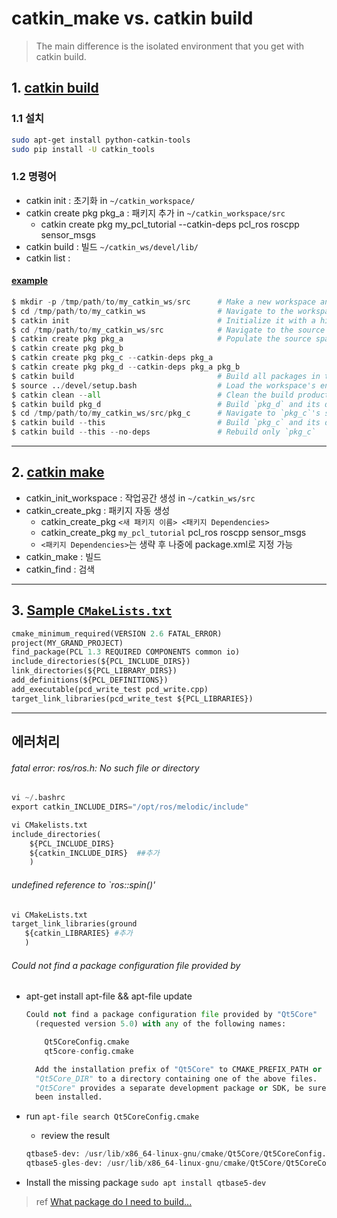 # catkin_make vs. catkin build

> The main difference is the isolated environment that you get with catkin build.

## 1. [catkin build](https://catkin-tools.readthedocs.io/en/latest/index.html)

### 1.1 설치 

```bash
sudo apt-get install python-catkin-tools
sudo pip install -U catkin_tools
```

### 1.2 명령어 

- catkin init  : 초기화 in `~/catkin_workspace/`
- catkin create pkg pkg_a    : 패키지 추가 in `~/catkin_workspace/src`
    - catkin create pkg my_pcl_tutorial --catkin-deps pcl_ros roscpp sensor_msgs
- catkin build   : 빌드 `~/catkin_ws/devel/lib/`
- catkin list :

#### [example](https://www.systutorials.com/docs/linux/man/1-catkin_tools/)

```python 
$ mkdir -p /tmp/path/to/my_catkin_ws/src      # Make a new workspace and source space
$ cd /tmp/path/to/my_catkin_ws                # Navigate to the workspace root
$ catkin init                                 # Initialize it with a hidden marker file
$ cd /tmp/path/to/my_catkin_ws/src            # Navigate to the source space
$ catkin create pkg pkg_a                     # Populate the source space with packages...
$ catkin create pkg pkg_b
$ catkin create pkg pkg_c --catkin-deps pkg_a
$ catkin create pkg pkg_d --catkin-deps pkg_a pkg_b
$ catkin build                                # Build all packages in the workspace
$ source ../devel/setup.bash                  # Load the workspace's environment
$ catkin clean --all                          # Clean the build products
$ catkin build pkg_d                          # Build `pkg_d` and its deps
$ cd /tmp/path/to/my_catkin_ws/src/pkg_c      # Navigate to `pkg_c`'s source directory
$ catkin build --this                         # Build `pkg_c` and its deps
$ catkin build --this --no-deps               # Rebuild only `pkg_c`
```

---

## 2. [catkin make](http://wiki.ros.org/ko/ROS/Tutorials/BuildingPackages)

- catkin_init_workspace : 작업공간 생성 in `~/catkin_ws/src`
- catkin_create_pkg : 패키지 자동 생성 
  - catkin_create_pkg `<새 패키지 이름> <패키지 Dependencies>`
  - catkin_create_pkg `my_pcl_tutorial` pcl_ros roscpp sensor_msgs
  - `<패키지 Dependencies>`는 생략 후 나중에 package.xml로 지정 가능
- catkin_make : 빌드 
- catkin_find : 검색



---

## 3. [Sample `CMakeLists.txt`](http://www.pointclouds.org/documentation/tutorials/using_pcl_pcl_config.php)

```python 
cmake_minimum_required(VERSION 2.6 FATAL_ERROR)
project(MY_GRAND_PROJECT)
find_package(PCL 1.3 REQUIRED COMPONENTS common io)
include_directories(${PCL_INCLUDE_DIRS})
link_directories(${PCL_LIBRARY_DIRS})
add_definitions(${PCL_DEFINITIONS})
add_executable(pcd_write_test pcd_write.cpp)
target_link_libraries(pcd_write_test ${PCL_LIBRARIES})
```





---

## 에러처리 

###### fatal error: ros/ros.h: No such file or directory

```python 
vi ~/.bashrc
export catkin_INCLUDE_DIRS="/opt/ros/melodic/include"

vi CMakelists.txt
include_directories(
    ${PCL_INCLUDE_DIRS}
    ${catkin_INCLUDE_DIRS}  ##추가  
    )
```

###### undefined reference to `ros::spin()'

```python 
vi CMakeLists.txt
target_link_libraries(ground 
   ${catkin_LIBRARIES} #추가 
   )
```

######  Could not find a package configuration file provided by

* apt-get install apt-file && apt-file update

  ```python
  Could not find a package configuration file provided by "Qt5Core"
    (requested version 5.0) with any of the following names:

      Qt5CoreConfig.cmake
      qt5core-config.cmake

    Add the installation prefix of "Qt5Core" to CMAKE_PREFIX_PATH or set
    "Qt5Core_DIR" to a directory containing one of the above files.  If
    "Qt5Core" provides a separate development package or SDK, be sure it has
    been installed.
  ```

* run `apt-file search Qt5CoreConfig.cmake`

  * review the result

  ```python
  qtbase5-dev: /usr/lib/x86_64-linux-gnu/cmake/Qt5Core/Qt5CoreConfig.cmake
  qtbase5-gles-dev: /usr/lib/x86_64-linux-gnu/cmake/Qt5Core/Qt5CoreConfig.cmake
  ```

* Install the missing package `sudo apt install qtbase5-dev`

> ref [What package do I need to build...](https://askubuntu.com/questions/374755/what-package-do-i-need-to-build-a-qt-5-cmake-application/374775)

